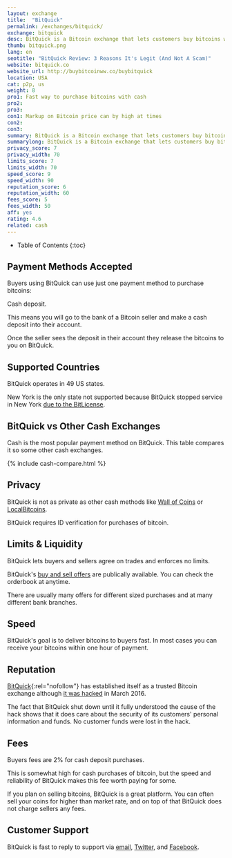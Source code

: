 ```yaml
---
layout: exchange
title:  "BitQuick"
permalink: /exchanges/bitquick/
exchange: bitquick
desc: BitQuick is a Bitcoin exchange that lets customers buy bitcoins with cash via cash deposit. 
thumb: bitquick.png
lang: en
seotitle: "BitQuick Review: 3 Reasons It's Legit (And Not A Scam)"
website: bitquick.co
website_url: http://buybitcoinww.co/buybitquick
location: USA
cat: p2p, us
weight: 8
pro1: Fast way to purchase bitcoins with cash
pro2: 
pro3: 
con1: Markup on Bitcoin price can by high at times
con2: 
con3:
summary: BitQuick is a Bitcoin exchange that lets customers buy bitcoins with cash via cash deposit.
summarylong: BitQuick is a Bitcoin exchange that lets customers buy bitcoins with cash via cash deposit.  
privacy_score: 7
privacy_width: 70
limits_score: 7
limits_width: 70
speed_score: 9
speed_width: 90
reputation_score: 6
reputation_width: 60
fees_score: 5
fees_width: 50
aff: yes
rating: 4.6
related: cash
---
```




* Table of Contents
{:toc}

## Payment Methods Accepted

Buyers using BitQuick can use just one payment method to purchase bitcoins: 

Cash deposit. 

This means you will go to the bank of a Bitcoin seller and make a cash deposit into their account. 

Once the seller sees the deposit in their account they release the bitcoins to you on BitQuick. 

## Supported Countries

BitQuick operates in 49 US states. 

New York is the only state not supported because BitQuick stopped service in New York [due to the BitLicense](https://bitcoinmagazine.com/articles/bitquick-local-bitcoins-terminate-service-ny-due-bitlicense-compliance-costs-1439414074). 

## BitQuick vs Other Cash Exchanges

Cash is the most popular payment method on BitQuick. This table compares it so some other cash exchanges.

<div class="post-content">

{% include cash-compare.html %}

</div>

## Privacy

BitQuick is not as private as other cash methods like [Wall of Coins](/exchanges/wall-of-coins/) or [LocalBitcoins](/exchanges/localbitcoins/). 

BitQuick requires ID verification for purchases of bitcoin. 

## Limits & Liquidity

BitQuick lets buyers and sellers agree on trades and enforces no limits. 

BitQuick's [buy and sell offers](https://www.bitquick.co/buy) are publically available. You can check the orderbook at anytime. 

There are usually many offers for different sized purchases and at many different bank branches. 

## Speed

BitQuick's goal is to deliver bitcoins to buyers fast. In most cases you can receive your bitcoins within one hour of payment. 

## Reputation

[BitQuick](http://buybitcoinww.co/buybitquick){:rel="nofollow"}  has established itself as a trusted Bitcoin exchange although [it was hacked](http://www.coindesk.com/bitcoin-trading-platform-bitquick-taken-offline-after-server-attack/) in March 2016. 

The fact that BitQuick shut down until it fully understood the cause of the hack shows that it does care about the security of its customers' personal information and funds. No customer funds were lost in the hack. 

## Fees

Buyers fees are 2% for cash deposit purchases. 

This is somewhat high for cash purchases of bitcoin, but the speed and reliability of BitQuick makes this fee worth paying for some. 

If you plan on selling bitcoins, BitQuick is a great platform. You can often sell your coins for higher than market rate, and on top of that BitQuick does not charge sellers any fees. 

## Customer Support

BitQuick is fast to reply to support via [email](https://www.bitquick.co/contact.php), [Twitter](https://twitter.com/bitquickco), and [Facebook](https://www.facebook.com/bitquickco). 